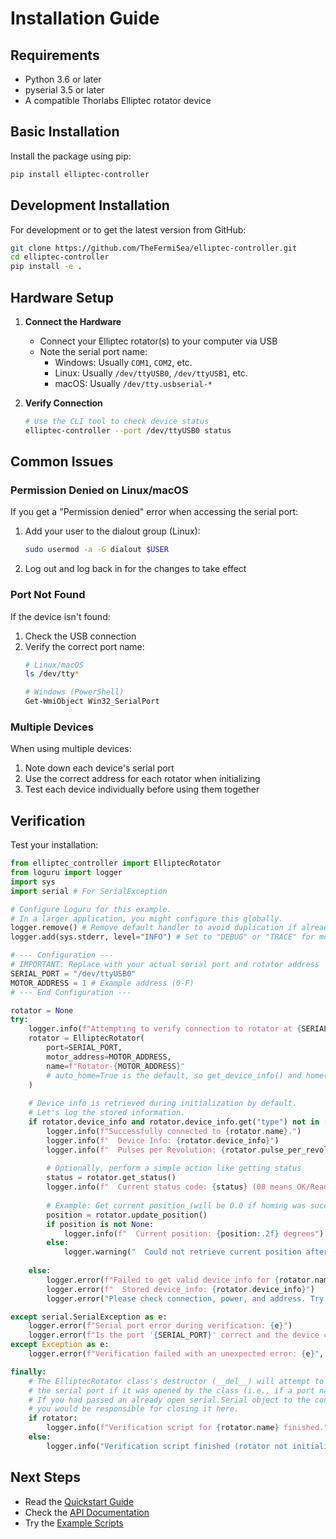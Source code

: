 # Installation Guide

## Requirements

- Python 3.6 or later
- pyserial 3.5 or later
- A compatible Thorlabs Elliptec rotator device

## Basic Installation

Install the package using pip:

```bash
pip install elliptec-controller
```

## Development Installation

For development or to get the latest version from GitHub:

```bash
git clone https://github.com/TheFermiSea/elliptec-controller.git
cd elliptec-controller
pip install -e .
```

## Hardware Setup

1. **Connect the Hardware**
   - Connect your Elliptec rotator(s) to your computer via USB
   - Note the serial port name:
     - Windows: Usually `COM1`, `COM2`, etc.
     - Linux: Usually `/dev/ttyUSB0`, `/dev/ttyUSB1`, etc.
     - macOS: Usually `/dev/tty.usbserial-*`

2. **Verify Connection**
   ```bash
   # Use the CLI tool to check device status
   elliptec-controller --port /dev/ttyUSB0 status
   ```

## Common Issues

### Permission Denied on Linux/macOS

If you get a "Permission denied" error when accessing the serial port:

1. Add your user to the dialout group (Linux):
   ```bash
   sudo usermod -a -G dialout $USER
   ```

2. Log out and log back in for the changes to take effect

### Port Not Found

If the device isn't found:

1. Check the USB connection
2. Verify the correct port name:
   ```bash
   # Linux/macOS
   ls /dev/tty*
   
   # Windows (PowerShell)
   Get-WmiObject Win32_SerialPort
   ```

### Multiple Devices

When using multiple devices:

1. Note down each device's serial port
2. Use the correct address for each rotator when initializing
3. Test each device individually before using them together

## Verification

Test your installation:

```python
from elliptec_controller import ElliptecRotator
from loguru import logger
import sys
import serial # For SerialException

# Configure Loguru for this example.
# In a larger application, you might configure this globally.
logger.remove() # Remove default handler to avoid duplication if already configured
logger.add(sys.stderr, level="INFO") # Set to "DEBUG" or "TRACE" for more details

# --- Configuration ---
# IMPORTANT: Replace with your actual serial port and rotator address
SERIAL_PORT = "/dev/ttyUSB0" 
MOTOR_ADDRESS = 1 # Example address (0-F)
# --- End Configuration ---

rotator = None
try:
    logger.info(f"Attempting to verify connection to rotator at {SERIAL_PORT}, address {MOTOR_ADDRESS}...")
    rotator = ElliptecRotator(
        port=SERIAL_PORT, 
        motor_address=MOTOR_ADDRESS, 
        name=f"Rotator-{MOTOR_ADDRESS}"
        # auto_home=True is the default, so get_device_info() and home() are attempted during init.
    )
    
    # Device info is retrieved during initialization by default.
    # Let's log the stored information.
    if rotator.device_info and rotator.device_info.get("type") not in ["Unknown", "Error"]:
        logger.info(f"Successfully connected to {rotator.name}.")
        logger.info(f"  Device Info: {rotator.device_info}")
        logger.info(f"  Pulses per Revolution: {rotator.pulse_per_revolution}")
        
        # Optionally, perform a simple action like getting status
        status = rotator.get_status()
        logger.info(f"  Current status code: {status} (00 means OK/Ready)")
        
        # Example: Get current position (will be 0.0 if homing was successful)
        position = rotator.update_position()
        if position is not None:
            logger.info(f"  Current position: {position:.2f} degrees")
        else:
            logger.warning("  Could not retrieve current position after initialization.")
            
    else:
        logger.error(f"Failed to get valid device info for {rotator.name} during initialization.")
        logger.error(f"  Stored device_info: {rotator.device_info}")
        logger.error("Please check connection, power, and address. Try TRACE level logging for more details.")

except serial.SerialException as e:
    logger.error(f"Serial port error during verification: {e}")
    logger.error(f"Is the port '{SERIAL_PORT}' correct and the device connected & powered?")
except Exception as e:
    logger.error(f"Verification failed with an unexpected error: {e}", exc_info=True)

finally:
    # The ElliptecRotator class's destructor (__del__) will attempt to close 
    # the serial port if it was opened by the class (i.e., if a port name string was passed).
    # If you had passed an already open serial.Serial object to the constructor,
    # you would be responsible for closing it here.
    if rotator:
        logger.info(f"Verification script for {rotator.name} finished.")
    else:
        logger.info("Verification script finished (rotator not initialized).")

```

## Next Steps

- Read the [Quickstart Guide](quickstart.md)
- Check the [API Documentation](api.md)
- Try the [Example Scripts](../examples/)